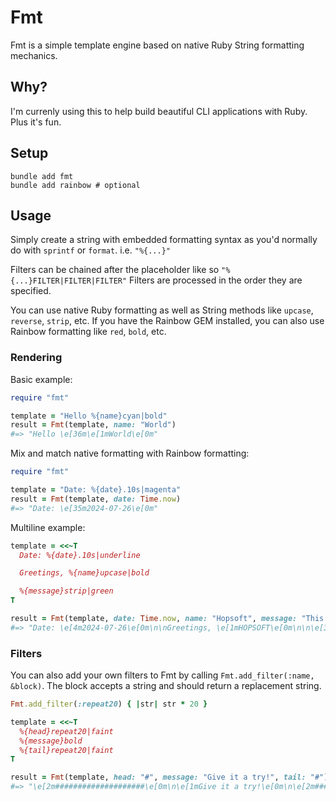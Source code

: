 # Fmt

Fmt is a simple template engine based on native Ruby String formatting mechanics.

## Why?

I'm currenly using this to help build beautiful CLI applications with Ruby. Plus it's fun.

## Setup

```
bundle add fmt
bundle add rainbow # optional
```

## Usage

Simply create a string with embedded formatting syntax as you'd normally do with `sprintf` or `format`.
i.e. `"%{...}"`

Filters can be chained after the placeholder like so `"%{...}FILTER|FILTER|FILTER"`
Filters are processed in the order they are specified.

You can use native Ruby formatting as well as String methods like `upcase`, `reverse`, `strip`, etc.
If you have the Rainbow GEM installed, you can also use Rainbow formatting like `red`, `bold`, etc.

### Rendering

Basic example:

```ruby
require "fmt"

template = "Hello %{name}cyan|bold"
result = Fmt(template, name: "World")
#=> "Hello \e[36m\e[1mWorld\e[0m"
```

Mix and match native formatting with Rainbow formatting:

```ruby
require "fmt"

template = "Date: %{date}.10s|magenta"
result = Fmt(template, date: Time.now)
#=> "Date: \e[35m2024-07-26\e[0m"
```

Multiline example:

```ruby
template = <<~T
  Date: %{date}.10s|underline

  Greetings, %{name}upcase|bold

  %{message}strip|green
T

result = Fmt(template, date: Time.now, name: "Hopsoft", message: "This is neat!")
#=> "Date: \e[4m2024-07-26\e[0m\n\nGreetings, \e[1mHOPSOFT\e[0m\n\n\e[32mThis is neat!\e[0m\n"
```

### Filters

You can also add your own filters to Fmt by calling `Fmt.add_filter(:name, &block)`.
The block accepts a string and should return a replacement string.

```ruby
Fmt.add_filter(:repeat20) { |str| str * 20 }

template = <<~T
  %{head}repeat20|faint
  %{message}bold
  %{tail}repeat20|faint
T

result = Fmt(template, head: "#", message: "Give it a try!", tail: "#")
#=> "\e[2m####################\e[0m\n\e[1mGive it a try!\e[0m\n\e[2m####################\e[0m\n"
```

